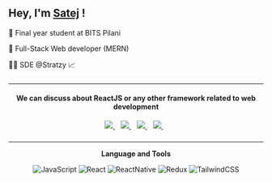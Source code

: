 ## Hey, I'm [Satej](https://satejbidvai.netlify.app/) !

🏫 Final year student at BITS Pilani 


🌱 Full-Stack Web developer (MERN)


👷‍♀️ SDE @Stratzy 📈

###
---

<h4 align="center">We can discuss about ReactJS or any other framework related to web development</h4>
<p align="center">
<a href="mailto:satej.bidvai@gmail.com">
    <img src="https://img.shields.io/badge/Gmail-D14836?style=for-the-badge&logo=gmail&logoColor=white" />
  </a>&nbsp;&nbsp;
<a href="https://www.linkedin.com/in/satej-bidvai-9a18b3193/">
    <img src="https://img.shields.io/badge/LinkedIn-0077B5?style=for-the-badge&logo=linkedin&logoColor=white" />
  </a>&nbsp;&nbsp;
<a href="https://www.instagram.com/satejbidvai/">
    <img src="https://img.shields.io/badge/Instagram-E4405F?style=for-the-badge&logo=instagram&logoColor=white" />
  </a>&nbsp;&nbsp;
<a href="https://github.com/Electron-2002/?tab=follow "Follow on GitHub"">
    <img src="https://img.shields.io/badge/GitHub-100000?style=for-the-badge&logo=github&logoColor=white" />
  </a>&nbsp;&nbsp;
</p>

###
---

<p align="center"> <strong>Language and Tools</strong> </p>

<p align="center">
<img  alt="JavaScript" src="https://img.shields.io/badge/JavaScript-323330?style=for-the-badge&logo=javascript&logoColor=F7DF1E" />
<img  alt="React" src="https://img.shields.io/badge/React-20232A?style=for-the-badge&logo=react&logoColor=61DAFB" />
<img  alt="ReactNative" src="https://img.shields.io/badge/React_Native-20232A?style=for-the-badge&logo=react&logoColor=61DAFB" />
<img  alt="Redux" src="https://img.shields.io/badge/Redux-593D88?style=for-the-badge&logo=redux&logoColor=white"/>
<img  alt="TailwindCSS" src="https://img.shields.io/badge/Tailwind_CSS-38B2AC?style=for-the-badge&logo=tailwind-css&logoColor=white"/>
</p>

